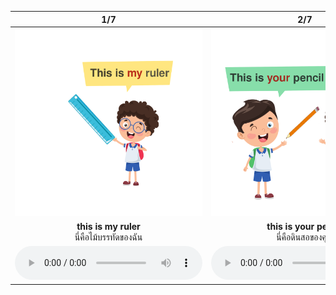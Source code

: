 <div class="carrousel">


|1/7|2/7|3/7|4/7|5/7|6/7|7/7|
| :----: | :----: | :----: | :----: | :----: | :----: | :----: |
|![](/media/img/possesive&#x20;adjective__this&#x20;is&#x20;my&#x20;ruler.svg)|![](/media/img/possesive&#x20;adjective__this&#x20;is&#x20;your&#x20;pencil.svg)|![](/media/img/possesive&#x20;adjective__These&#x20;are&#x20;our&#x20;notebooks.svg)|![](/media/img/possesive&#x20;adjective__those&#x20;are&#x20;their&#x20;notebooks.svg)|![](/media/img/possesive&#x20;adjective__That&#x20;is&#x20;his&#x20;book.svg)|![](/media/img/possesive&#x20;adjective__those&#x20;are&#x20;her&#x20;rulers.svg)|![](/media/img/possesive&#x20;adjective__that&#x20;is&#x20;my&#x20;dog&#x20;that&#x20;is&#x20;its&#x20;house.svg)|
|**this is my ruler**<br>นี่คือไม้บรรทัดของฉัน|**this is your pencil**<br>นี่คือดินสอของคุณ|**These are our notebooks**<br>นี่คือสมุดบันทึกของพวกเรา|**those are their notebooks**<br>นั่นคือสมุดบันทึกของพวกเขา|**That is his book**<br>นั่นคือหนังสือของเขา|**those are her rulers**<br>นั่นคือไม้บรรทัดของเธอ|**that is my dog that is its house**<br>นั่นคือหมาของฉัน นั่นคือบ้านของมัน|
|![](/media/audio/this&#x20;is&#x20;my&#x20;ruler.mp3)|![](/media/audio/this&#x20;is&#x20;your&#x20;pencil.mp3)|![](/media/audio/These&#x20;are&#x20;our&#x20;notebooks.mp3)|![](/media/audio/those&#x20;are&#x20;their&#x20;notebooks.mp3)|![](/media/audio/That&#x20;is&#x20;his&#x20;book.mp3)|![](/media/audio/those&#x20;are&#x20;her&#x20;rulers.mp3)|![](/media/audio/that&#x20;is&#x20;my&#x20;dog&#x20;that&#x20;is&#x20;its&#x20;house.mp3)|

</div>

